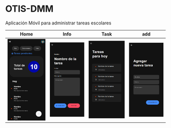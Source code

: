 # OTIS-DMM
Aplicación Móvil para administrar tareas escolares

Home                        |  Info                     |  Task                     |  add
:-------------------------:|:-------------------------: |:-------------------------: |:-------------------------:
![](images/home.png)  |  ![](images/info.png)           |  ![](images/task.png)        |  ![](images/add.png)



